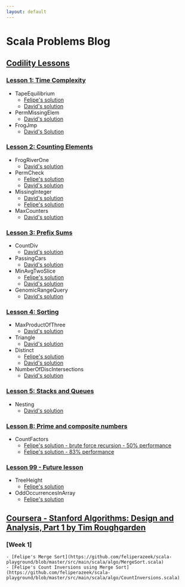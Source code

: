 ```yaml
---
layout: default
---
```

# Scala Problems Blog

## [Codility Lessons](https://codility.com/programmers/lessons/)

### [Lesson 1: Time Complexity](https://codility.com/programmers/lessons/1)
- TapeEquilibrium
    - [Felipe's solution](https://codility.com/demo/results/demo8HMGGH-TPP/)
    - [David's solution](https://codility.com/demo/results/demoNVKCNY-SDT/)
- PermMissingElem
    - [David's solution](https://codility.com/demo/results/demo889TNH-7GZ/)
- FrogJmp
    - [David's Solution](https://codility.com/demo/results/demoNTSJ8K-VUU/)

### [Lesson 2: Counting Elements](https://codility.com/programmers/lessons/2)
- FrogRiverOne
    - [David's solution](https://codility.com/demo/results/demoZ9AN4M-94S/)
- PermCheck
    - [Felipe's solution](https://codility.com/demo/results/demoC7B3DN-3UN/)
    - [David's solution](https://codility.com/demo/results/demoE23UY4-HHX/)
- MissingInteger
    - [David's solution](https://codility.com/demo/results/demoUN36M4-YX8/)
    - [Felipe's solution](https://codility.com/demo/results/trainingD6V3CB-27F/)
- MaxCounters
    - [David's solution](https://codility.com/demo/results/demo7RX587-FRJ/)

### [Lesson 3: Prefix Sums](https://codility.com/programmers/lessons/3)
- CountDiv
    - [David's solution](https://codility.com/demo/results/demo4XHWB4-Q96/)
- PassingCars
    - [David's solution](https://codility.com/demo/results/demoMZMJRP-43V/)
- MinAvgTwoSlice
    - [Felipe's solution](https://codility.com/demo/results/demoSHZX7K-8T2/)
    - [David's solution](https://codility.com/demo/results/demoURFGSK-XUU/)
- GenomicRangeQuery
    - [David's solution](https://codility.com/demo/results/demo4YQNA7-XHE/)

### [Lesson 4: Sorting](https://codility.com/programmers/lessons/4)
- MaxProductOfThree
    - [David's solution](https://codility.com/demo/results/demoJ6F8K4-AJK/)
- Triangle
    - [David's solution](https://codility.com/demo/results/demoHJYR9N-WYH/)
- Distinct
    - [Felipe's solution](https://codility.com/demo/results/demoHBXM7Z-JDA/)
    - [David's solution](https://codility.com/demo/results/demoYK7AM6-Z2M/)
- NumberOfDiscIntersections
    - [David's solution](https://codility.com/demo/results/demoTTKS97-KGW/)

### [Lesson 5: Stacks and Queues](https://codility.com/demo/results/demo7BV87Q-J42/)
- Nesting
    - [David's solution](https://codility.com/demo/results/demo7BV87Q-J42/)

### [Lesson 8: Prime and composite numbers](https://codility.com/programmers/lessons/8)
- CountFactors
    - [Felipe's solution - brute force recursion - 50% performance](https://codility.com/demo/results/trainingNNCJ3R-PNA/)
    - [Felipe's solution - 83% performance](https://codility.com/demo/results/trainingM7CY7Q-X24/)

### [Lesson 99 - Future lesson](https://codility.com/programmers/lessons/14)
- TreeHeight
    - [Felipe's solution](https://codility.com/demo/results/training5TDVSB-YD5/)
- OddOccurrencesInArray
    - [Felipe's solution](https://codility.com/demo/results/training4SVDT2-YVP/)

## [Coursera - Stanford Algorithms: Design and Analysis, Part 1 by Tim Roughgarden](https://class.coursera.org/algo-009)

### [Week 1]
    - [Felipe's Merge Sort](https://github.com/feliperazeek/scala-playground/blob/master/src/main/scala/algo/MergeSort.scala)
    - [Felipe's Count Inversions using Merge Sort](https://github.com/feliperazeek/scala-playground/blob/master/src/main/scala/algo/CountInversions.scala)
